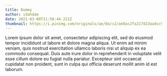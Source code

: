 ```yaml
---
title: Dummy
author: idahdam
date: 2021-03-08T11:58:44.221Z
thumbnail: https://i.pinimg.com/originals/ae/8a/c2/ae8ac2fa217d23aadcc913989fcc34a2.png
---
```

Lorem ipsum dolor sit amet, consectetur adipiscing elit, sed do eiusmod tempor incididunt ut labore et dolore magna aliqua. Ut enim ad minim veniam, quis nostrud exercitation ullamco laboris nisi ut aliquip ex ea commodo consequat. Duis aute irure dolor in reprehenderit in voluptate velit esse cillum dolore eu fugiat nulla pariatur. Excepteur sint occaecat cupidatat non proident, sunt in culpa qui officia deserunt mollit anim id est laborum.